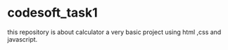 # codesoft_task1
this repository is about calculator a very basic project using html ,css and javascript.
